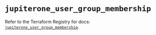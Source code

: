 # `jupiterone_user_group_membership`

Refer to the Terraform Registry for docs: [`jupiterone_user_group_membership`](https://registry.terraform.io/providers/jupiterone/jupiterone/1.16.3/docs/resources/user_group_membership).
